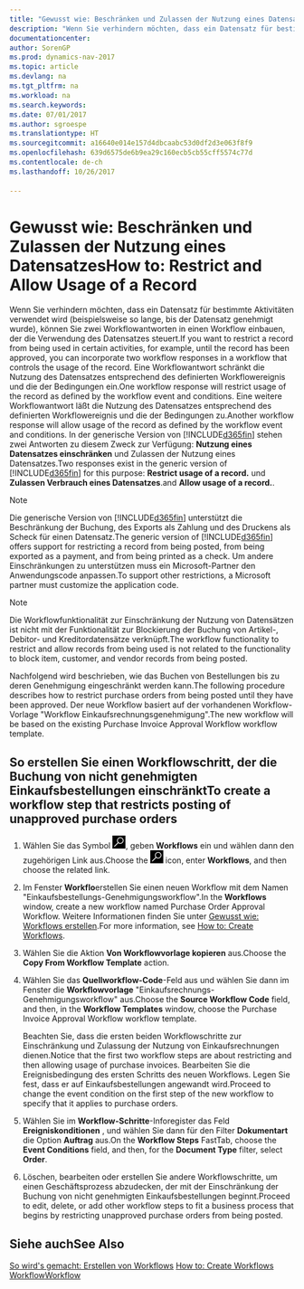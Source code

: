 ```yaml
---
title: "Gewusst wie: Beschränken und Zulassen der Nutzung eines Datensatzes"
description: "Wenn Sie verhindern möchten, dass ein Datensatz für bestimmte Aktivitäten verwendet wird (beispielsweise so lange, bis der Datensatz genehmigt wurde), können Sie zwei Workflowantworten in einen Workflow einbauen, der die Verwendung des Datensatzes steuert."
documentationcenter: 
author: SorenGP
ms.prod: dynamics-nav-2017
ms.topic: article
ms.devlang: na
ms.tgt_pltfrm: na
ms.workload: na
ms.search.keywords: 
ms.date: 07/01/2017
ms.author: sgroespe
ms.translationtype: HT
ms.sourcegitcommit: a16640e014e157d4dbcaabc53d0df2d3e063f8f9
ms.openlocfilehash: 639d6575de6b9ea29c160ecb5cb55cff5574c77d
ms.contentlocale: de-ch
ms.lasthandoff: 10/26/2017

---
```

# <a name="how-to-restrict-and-allow-usage-of-a-record"></a><span data-ttu-id="6b5de-103">Gewusst wie: Beschränken und Zulassen der Nutzung eines Datensatzes</span><span class="sxs-lookup"><span data-stu-id="6b5de-103">How to: Restrict and Allow Usage of a Record</span></span>
<span data-ttu-id="6b5de-104">Wenn Sie verhindern möchten, dass ein Datensatz für bestimmte Aktivitäten verwendet wird (beispielsweise so lange, bis der Datensatz genehmigt wurde), können Sie zwei Workflowantworten in einen Workflow einbauen, der die Verwendung des Datensatzes steuert.</span><span class="sxs-lookup"><span data-stu-id="6b5de-104">If you want to restrict a record from being used in certain activities, for example, until the record has been approved, you can incorporate two workflow responses in a workflow that controls the usage of the record.</span></span> <span data-ttu-id="6b5de-105">Eine Workflowantwort schränkt die Nutzung des Datensatzes entsprechend des definierten Workflowereignis und die der Bedingungen ein.</span><span class="sxs-lookup"><span data-stu-id="6b5de-105">One workflow response will restrict usage of the record as defined by the workflow event and conditions.</span></span> <span data-ttu-id="6b5de-106">Eine weitere Workflowantwort läßt die Nutzung des Datensatzes entsprechend des definierten Workflowereignis und die der Bedingungen zu.</span><span class="sxs-lookup"><span data-stu-id="6b5de-106">Another workflow response will allow usage of the record as defined by the workflow event and conditions.</span></span> <span data-ttu-id="6b5de-107">In der generische Version von [!INCLUDE[d365fin](includes/d365fin_md.md)] stehen zwei Antworten zu diesem Zweck zur Verfügung: **Nutzung eines Datensatzes einschränken** und Zulassen der Nutzung eines Datensatzes.</span><span class="sxs-lookup"><span data-stu-id="6b5de-107">Two responses exist in the generic version of [!INCLUDE[d365fin](includes/d365fin_md.md)] for this purpose: **Restrict usage of a record.**</span></span> <span data-ttu-id="6b5de-108">und **Zulassen Verbrauch eines Datensatzes**.</span><span class="sxs-lookup"><span data-stu-id="6b5de-108">and **Allow usage of a record.**.</span></span>

> [!NOTE]  
>  <span data-ttu-id="6b5de-109">Die generische Version von [!INCLUDE[d365fin](includes/d365fin_md.md)] unterstützt die Beschränkung der Buchung, des Exports als Zahlung und des Druckens als Scheck für einen Datensatz.</span><span class="sxs-lookup"><span data-stu-id="6b5de-109">The generic version of [!INCLUDE[d365fin](includes/d365fin_md.md)] offers support for restricting a record from being posted, from being exported as a payment, and from being printed as a check.</span></span> <span data-ttu-id="6b5de-110">Um andere Einschränkungen zu unterstützen muss ein Microsoft-Partner den Anwendungscode anpassen.</span><span class="sxs-lookup"><span data-stu-id="6b5de-110">To support other restrictions, a Microsoft partner must customize the application code.</span></span>  

> [!NOTE]  
>  <span data-ttu-id="6b5de-111">Die Workflowfunktionalität zur Einschränkung der Nutzung von Datensätzen ist nicht mit der Funktionalität zur Blockierung der Buchung von Artikel-, Debitor- und Kreditordatensätze verknüpft.</span><span class="sxs-lookup"><span data-stu-id="6b5de-111">The workflow functionality to restrict and allow records from being used is not related to the functionality to block item, customer, and vendor records from being posted.</span></span>

<span data-ttu-id="6b5de-112">Nachfolgend wird beschrieben, wie das Buchen von Bestellungen bis zu deren Genehmigung eingeschränkt werden kann.</span><span class="sxs-lookup"><span data-stu-id="6b5de-112">The following procedure describes how to restrict purchase orders from being posted until they have been approved.</span></span> <span data-ttu-id="6b5de-113">Der neue Workflow basiert auf der vorhandenen Workflow-Vorlage "Workflow Einkaufsrechnungsgenehmigung".</span><span class="sxs-lookup"><span data-stu-id="6b5de-113">The new workflow will be based on the existing Purchase Invoice Approval Workflow workflow template.</span></span>  

## <a name="to-create-a-workflow-step-that-restricts-posting-of-unapproved-purchase-orders"></a><span data-ttu-id="6b5de-114">So erstellen Sie einen Workflowschritt, der die Buchung von nicht genehmigten Einkaufsbestellungen einschränkt</span><span class="sxs-lookup"><span data-stu-id="6b5de-114">To create a workflow step that restricts posting of unapproved purchase orders</span></span>  
1. <span data-ttu-id="6b5de-115">Wählen Sie das Symbol ![Nach Seite oder Bericht suchen](media/ui-search/search_small.png "Symbol Nach Seite oder Bericht suchen"), geben **Workflows** ein und wählen dann den zugehörigen Link aus.</span><span class="sxs-lookup"><span data-stu-id="6b5de-115">Choose the ![Search for Page or Report](media/ui-search/search_small.png "Search for Page or Report icon") icon, enter **Workflows**, and then choose the related link.</span></span>  
2. <span data-ttu-id="6b5de-116">Im Fenster **Workflo**erstellen Sie einen neuen Workflow mit dem Namen "Einkaufsbestellungs-Genehmigungsworkflow".</span><span class="sxs-lookup"><span data-stu-id="6b5de-116">In the **Workflows** window, create a new workflow named Purchase Order Approval Workflow.</span></span> <span data-ttu-id="6b5de-117">Weitere Informationen finden Sie unter [Gewusst wie: Workflows erstellen](across-how-to-create-workflows.md).</span><span class="sxs-lookup"><span data-stu-id="6b5de-117">For more information, see [How to: Create Workflows](across-how-to-create-workflows.md).</span></span>  
3. <span data-ttu-id="6b5de-118">Wählen Sie die Aktion **Von Workflowvorlage kopieren** aus.</span><span class="sxs-lookup"><span data-stu-id="6b5de-118">Choose the **Copy From Workflow Template** action.</span></span>  
4. <span data-ttu-id="6b5de-119">Wählen Sie das **Quellworkflow-Code**-Feld aus und wählen Sie dann im Fenster  die **Workflowvorlage** "Einkaufsrechnungs-Genehmigungsworkflow" aus.</span><span class="sxs-lookup"><span data-stu-id="6b5de-119">Choose the **Source Workflow Code** field, and then, in the **Workflow Templates** window, choose the Purchase Invoice Approval Workflow workflow template.</span></span>  

     <span data-ttu-id="6b5de-120">Beachten Sie, dass die ersten beiden Workflowschritte zur Einschränkung und Zulassung der Nutzung von Einkaufsrechnungen dienen.</span><span class="sxs-lookup"><span data-stu-id="6b5de-120">Notice that the first two workflow steps are about restricting and then allowing usage of purchase invoices.</span></span> <span data-ttu-id="6b5de-121">Bearbeiten Sie die Ereignisbedingung des ersten Schritts des neuen Workflows. Legen Sie fest, dass er auf Einkaufsbestellungen angewandt wird.</span><span class="sxs-lookup"><span data-stu-id="6b5de-121">Proceed to change the event condition on the first step of the new workflow to specify that it applies to purchase orders.</span></span>  
5. <span data-ttu-id="6b5de-122">Wählen Sie im **Workflow-Schritte**-Inforegister das Feld **Ereigniskonditionen** , und wählen Sie dann für den Filter **Dokumentart** die Option **Auftrag** aus.</span><span class="sxs-lookup"><span data-stu-id="6b5de-122">On the **Workflow Steps** FastTab, choose the **Event Conditions** field, and then, for the **Document Type** filter, select **Order**.</span></span>  
6. <span data-ttu-id="6b5de-123">Löschen, bearbeiten oder erstellen Sie andere Workflowschritte, um einen Geschäftsprozess abzudecken, der mit der Einschränkung der Buchung von nicht genehmigten Einkaufsbestellungen beginnt.</span><span class="sxs-lookup"><span data-stu-id="6b5de-123">Proceed to edit, delete, or add other workflow steps to fit a business process that begins by restricting unapproved purchase orders from being posted.</span></span>  

## <a name="see-also"></a><span data-ttu-id="6b5de-124">Siehe auch</span><span class="sxs-lookup"><span data-stu-id="6b5de-124">See Also</span></span>  
<span data-ttu-id="6b5de-125">[So wird's gemacht: Erstellen von Workflows](across-how-to-create-workflows.md) </span><span class="sxs-lookup"><span data-stu-id="6b5de-125">[How to: Create Workflows](across-how-to-create-workflows.md) </span></span>  
[<span data-ttu-id="6b5de-126">Workflow</span><span class="sxs-lookup"><span data-stu-id="6b5de-126">Workflow</span></span>](across-workflow.md)   

